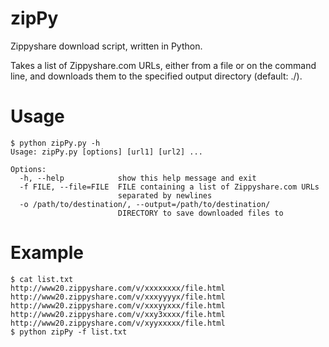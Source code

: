 # zipPy
Zippyshare download script, written in Python.

Takes a list of Zippyshare.com URLs, either from a file or on the command line, and downloads them to the specified output directory (default: ./).

# Usage
    $ python zipPy.py -h
    Usage: zipPy.py [options] [url1] [url2] ...
    
    Options:
      -h, --help            show this help message and exit
      -f FILE, --file=FILE  FILE containing a list of Zippyshare.com URLs
                            separated by newlines
      -o /path/to/destination/, --output=/path/to/destination/
                            DIRECTORY to save downloaded files to
                            
# Example
    $ cat list.txt
    http://www20.zippyshare.com/v/xxxxxxxx/file.html
    http://www20.zippyshare.com/v/xxxyyyyx/file.html
    http://www20.zippyshare.com/v/xxxyyxxx/file.html
    http://www20.zippyshare.com/v/xxy3xxxx/file.html
    http://www20.zippyshare.com/v/xyyxxxxx/file.html
    $ python zipPy -f list.txt
